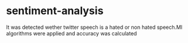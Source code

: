 # sentiment-analysis
It was detected wether twitter speech is a hated or non hated speech.Ml algorithms were applied and accuracy was calculated
